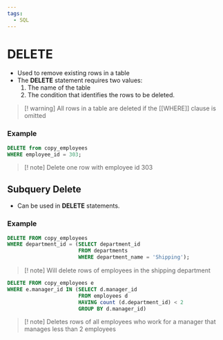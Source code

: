 ```yaml
---
tags:
  - SQL
---
```

# DELETE
- Used to remove existing rows in a table
- The **DELETE** statement requires two values:
	1. The name of the table
	2. The condition that identifies the rows to be deleted.

>[! warning] All rows in a table are deleted if the [[WHERE]] clause is omitted

### Example
```SQL
DELETE from copy_employees
WHERE employee_id = 303;
```
> [! note] Delete one row with employee id 303


## Subquery Delete
- Can be used in **DELETE** statements.

### Example
```SQL
DELETE FROM copy_employees
WHERE department_id = (SELECT department_id
					   FROM departments
					   WHERE department_name = 'Shipping');
```
>[! note] Will delete rows of employees in the shipping department

```SQL
DELETE FROM copy_employees e
WHERE e.manager_id IN (SELECT d.manager_id
					   FROM employees d
					   HAVING count (d.department_id) < 2
					   GROUP BY d.manager_id)
```
> [! note] Deletes rows of all employees who work for a manager that manages less than 2 employees

